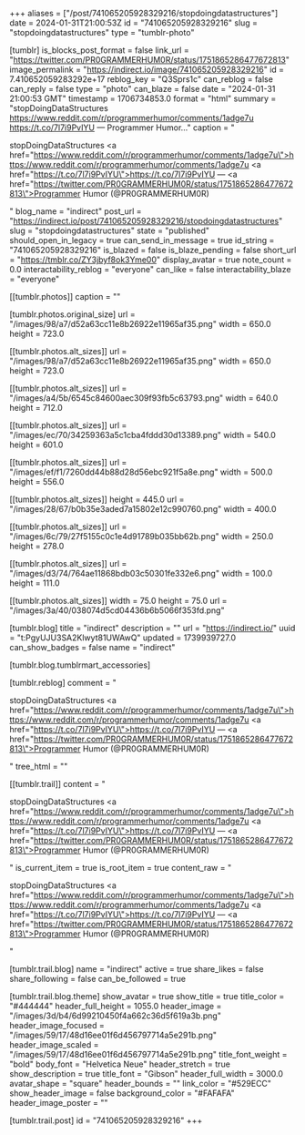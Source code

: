 +++
aliases = ["/post/741065205928329216/stopdoingdatastructures"]
date = 2024-01-31T21:00:53Z
id = "741065205928329216"
slug = "stopdoingdatastructures"
type = "tumblr-photo"

[tumblr]
is_blocks_post_format = false
link_url = "https://twitter.com/PR0GRAMMERHUM0R/status/1751865286477672813"
image_permalink = "https://indirect.io/image/741065205928329216"
id = 7.410652059283292e+17
reblog_key = "Q3Sprs1c"
can_reblog = false
can_reply = false
type = "photo"
can_blaze = false
date = "2024-01-31 21:00:53 GMT"
timestamp = 1706734853.0
format = "html"
summary = "stopDoingDataStructures https://www.reddit.com/r/programmerhumor/comments/1adge7u https://t.co/7l7i9PvIYU — Programmer Humor..."
caption = "<p>stopDoingDataStructures <a href=\"https://www.reddit.com/r/programmerhumor/comments/1adge7u\">https://www.reddit.com/r/programmerhumor/comments/1adge7u</a> <a href=\"https://t.co/7l7i9PvIYU\">https://t.co/7l7i9PvIYU</a> — <a href=\"https://twitter.com/PR0GRAMMERHUM0R/status/1751865286477672813\">Programmer Humor (@PR0GRAMMERHUM0R)</a></p>"
blog_name = "indirect"
post_url = "https://indirect.io/post/741065205928329216/stopdoingdatastructures"
slug = "stopdoingdatastructures"
state = "published"
should_open_in_legacy = true
can_send_in_message = true
id_string = "741065205928329216"
is_blazed = false
is_blaze_pending = false
short_url = "https://tmblr.co/ZY3jbyf8ok3Yme00"
display_avatar = true
note_count = 0.0
interactability_reblog = "everyone"
can_like = false
interactability_blaze = "everyone"

[[tumblr.photos]]
caption = ""

[tumblr.photos.original_size]
url = "/images/98/a7/d52a63cc11e8b26922e11965af35.png"
width = 650.0
height = 723.0

[[tumblr.photos.alt_sizes]]
url = "/images/98/a7/d52a63cc11e8b26922e11965af35.png"
width = 650.0
height = 723.0

[[tumblr.photos.alt_sizes]]
url = "/images/a4/5b/6545c84600aec309f93fb5c63793.png"
width = 640.0
height = 712.0

[[tumblr.photos.alt_sizes]]
url = "/images/ec/70/34259363a5c1cba4fddd30d13389.png"
width = 540.0
height = 601.0

[[tumblr.photos.alt_sizes]]
url = "/images/ef/f1/7260dd44b88d28d56ebc921f5a8e.png"
width = 500.0
height = 556.0

[[tumblr.photos.alt_sizes]]
height = 445.0
url = "/images/28/67/b0b35e3aded7a15802e12c990760.png"
width = 400.0

[[tumblr.photos.alt_sizes]]
url = "/images/6c/79/27f5155c0c1e4d91789b035bb62b.png"
width = 250.0
height = 278.0

[[tumblr.photos.alt_sizes]]
url = "/images/d3/74/764ae11868bdb03c50301fe332e6.png"
width = 100.0
height = 111.0

[[tumblr.photos.alt_sizes]]
width = 75.0
height = 75.0
url = "/images/3a/40/038074d5cd04436b6b5066f353fd.png"

[tumblr.blog]
title = "indirect"
description = ""
url = "https://indirect.io/"
uuid = "t:PgyUJU3SA2Klwyt81UWAwQ"
updated = 1739939727.0
can_show_badges = false
name = "indirect"

[tumblr.blog.tumblrmart_accessories]

[tumblr.reblog]
comment = "<p>stopDoingDataStructures <a href=\"https://www.reddit.com/r/programmerhumor/comments/1adge7u\">https://www.reddit.com/r/programmerhumor/comments/1adge7u</a> <a href=\"https://t.co/7l7i9PvIYU\">https://t.co/7l7i9PvIYU</a> — <a href=\"https://twitter.com/PR0GRAMMERHUM0R/status/1751865286477672813\">Programmer Humor (@PR0GRAMMERHUM0R)</a></p>"
tree_html = ""

[[tumblr.trail]]
content = "<p>stopDoingDataStructures <a href=\"https://www.reddit.com/r/programmerhumor/comments/1adge7u\">https://www.reddit.com/r/programmerhumor/comments/1adge7u</a> <a href=\"https://t.co/7l7i9PvIYU\">https://t.co/7l7i9PvIYU</a> &mdash; <a href=\"https://twitter.com/PR0GRAMMERHUM0R/status/1751865286477672813\">Programmer Humor (@PR0GRAMMERHUM0R)</a></p>"
is_current_item = true
is_root_item = true
content_raw = "<p>stopDoingDataStructures <a href=\"https://www.reddit.com/r/programmerhumor/comments/1adge7u\">https://www.reddit.com/r/programmerhumor/comments/1adge7u</a> <a href=\"https://t.co/7l7i9PvIYU\">https://t.co/7l7i9PvIYU</a> — <a href=\"https://twitter.com/PR0GRAMMERHUM0R/status/1751865286477672813\">Programmer Humor (@PR0GRAMMERHUM0R)</a></p>"

[tumblr.trail.blog]
name = "indirect"
active = true
share_likes = false
share_following = false
can_be_followed = true

[tumblr.trail.blog.theme]
show_avatar = true
show_title = true
title_color = "#444444"
header_full_height = 1055.0
header_image = "/images/3d/b4/6d99210450f4a662c36d5f619a3b.png"
header_image_focused = "/images/59/17/48d16ee01f6d456797714a5e291b.png"
header_image_scaled = "/images/59/17/48d16ee01f6d456797714a5e291b.png"
title_font_weight = "bold"
body_font = "Helvetica Neue"
header_stretch = true
show_description = true
title_font = "Gibson"
header_full_width = 3000.0
avatar_shape = "square"
header_bounds = ""
link_color = "#529ECC"
show_header_image = false
background_color = "#FAFAFA"
header_image_poster = ""

[tumblr.trail.post]
id = "741065205928329216"
+++
